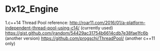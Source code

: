 # Dx12_Engine

1.c++14 Thread Pool reference: http://roar11.com/2016/01/a-platform-independent-thread-pool-using-c14/  (currently used)
  https://gist.github.com/jrandom/54429ac31754b6614cdb7e38fae1fc6b (another version)
  https://github.com/progschj/ThreadPool/ (another c++11 only)
